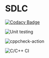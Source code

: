 # SDLC

[![Codacy Badge](https://api.codacy.com/project/badge/Grade/69bdf6c98c9b46dfbbdd6ea66d52afee)](https://app.codacy.com/gh/stepin105012/SDLC?utm_source=github.com&utm_medium=referral&utm_content=stepin105012/SDLC&utm_campaign=Badge_Grade)

![Unit testing](https://github.com/stepin105012/SDLC/workflows/Unit%20testing/badge.svg)

![cppcheck-action](https://github.com/stepin105012/SDLC/workflows/cppcheck-action/badge.svg)

![C/C++ CI](https://github.com/stepin105012/SDLC/workflows/C/C++%20CI/badge.svg)
